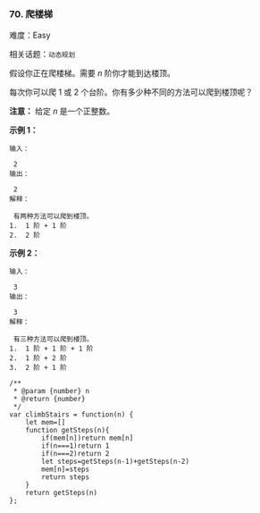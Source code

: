 ### 70. 爬楼梯

难度：Easy

相关话题：`动态规划`

假设你正在爬楼梯。需要  *n* 阶你才能到达楼顶。



每次你可以爬 1 或 2 个台阶。你有多少种不同的方法可以爬到楼顶呢？



 **注意：** 给定  *n*  是一个正整数。



 **示例 1：** 





```
输入：

 2
输出：

 2
解释：

 有两种方法可以爬到楼顶。
1.  1 阶 + 1 阶
2.  2 阶
```

 **示例 2：** 





```
输入：

 3
输出：

 3
解释：

 有三种方法可以爬到楼顶。
1.  1 阶 + 1 阶 + 1 阶
2.  1 阶 + 2 阶
3.  2 阶 + 1 阶

```


```
/**
 * @param {number} n
 * @return {number}
 */
var climbStairs = function(n) {
    let mem=[]
    function getSteps(n){
        if(mem[n])return mem[n]
        if(n===1)return 1
        if(n===2)return 2
        let steps=getSteps(n-1)+getSteps(n-2)
        mem[n]=steps
        return steps
    }
    return getSteps(n)
};



```
